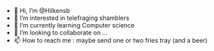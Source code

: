 - 👋 Hi, I’m @Hilkensb
- 👀 I’m interested in telefraging shamblers
- 🌱 I’m currently learning Computer science
- 💞️ I’m looking to collaborate on ...
- 📫 How to reach me : maybe send one or two fries tray (and a beer)

<!---
Hilkensb/Hilkensb is a ✨ special ✨ repository because its `README.md` (this file) appears on your GitHub profile.
You can click the Preview link to take a look at your changes.
--->
